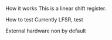 How it works
This is a linear shift register.

How to test
Currently LFSR, test

External hardware
non by default
